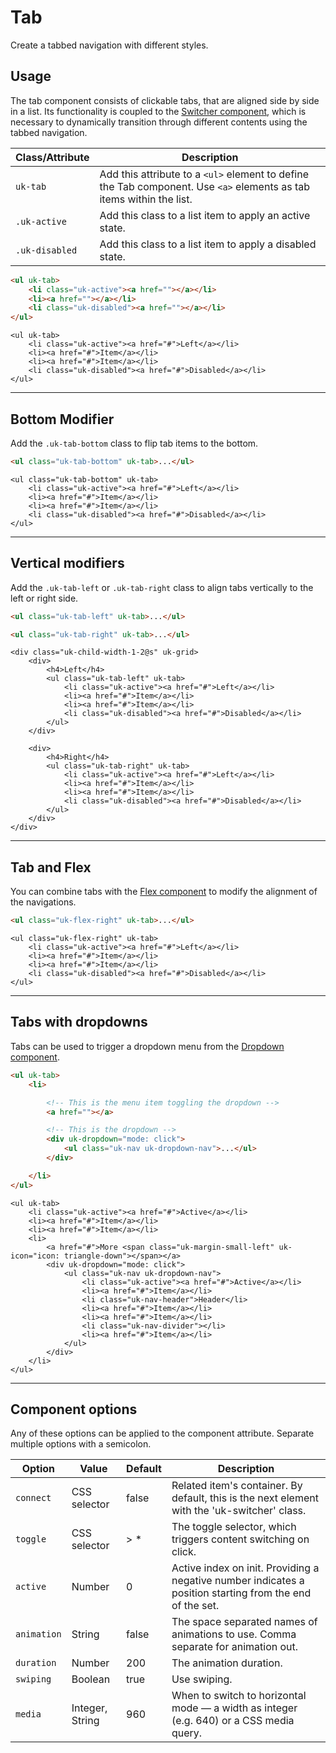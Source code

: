 # Tab

<p class="uk-text-lead">Create a tabbed navigation with different styles.</p>

## Usage

The tab component consists of clickable tabs, that are aligned side by side in a list. Its functionality is coupled to the [Switcher component](switcher.md), which is necessary to dynamically transition through different contents using the tabbed navigation.

| Class/Attribute | Description                                                                                                          |
|-----------------|----------------------------------------------------------------------------------------------------------------------|
| `uk-tab`        | Add this attribute to a `<ul>` element to define the Tab component. Use `<a>` elements as tab items within the list. |
| `.uk-active `   | Add this class to a list item to apply an active state.                                                              |
| `.uk-disabled ` | Add this class to a list item to apply a disabled state.                                                             |

```html
<ul uk-tab>
    <li class="uk-active"><a href=""></a></li>
    <li><a href=""></a></li>
    <li class="uk-disabled"><a href=""></a></li>
</ul>
```

```example
<ul uk-tab>
    <li class="uk-active"><a href="#">Left</a></li>
    <li><a href="#">Item</a></li>
    <li><a href="#">Item</a></li>
    <li class="uk-disabled"><a href="#">Disabled</a></li>
</ul>
```

***

## Bottom Modifier

Add the `.uk-tab-bottom` class to flip tab items to the bottom.

```html
<ul class="uk-tab-bottom" uk-tab>...</ul>
```

```example
<ul class="uk-tab-bottom" uk-tab>
    <li class="uk-active"><a href="#">Left</a></li>
    <li><a href="#">Item</a></li>
    <li><a href="#">Item</a></li>
    <li class="uk-disabled"><a href="#">Disabled</a></li>
</ul>
```

***

## Vertical modifiers

Add the `.uk-tab-left` or `.uk-tab-right` class to align tabs vertically to the left or right side.

```html
<ul class="uk-tab-left" uk-tab>...</ul>

<ul class="uk-tab-right" uk-tab>...</ul>
```

```example
<div class="uk-child-width-1-2@s" uk-grid>
    <div>
        <h4>Left</h4>
        <ul class="uk-tab-left" uk-tab>
            <li class="uk-active"><a href="#">Left</a></li>
            <li><a href="#">Item</a></li>
            <li><a href="#">Item</a></li>
            <li class="uk-disabled"><a href="#">Disabled</a></li>
        </ul>
    </div>

    <div>
        <h4>Right</h4>
        <ul class="uk-tab-right" uk-tab>
            <li class="uk-active"><a href="#">Left</a></li>
            <li><a href="#">Item</a></li>
            <li><a href="#">Item</a></li>
            <li class="uk-disabled"><a href="#">Disabled</a></li>
        </ul>
    </div>
</div>
```

***

## Tab and Flex

You can combine tabs with the [Flex component](flex.md) to modify the alignment of the navigations.

```html
<ul class="uk-flex-right" uk-tab>...</ul>
```

```example
<ul class="uk-flex-right" uk-tab>
    <li class="uk-active"><a href="#">Left</a></li>
    <li><a href="#">Item</a></li>
    <li><a href="#">Item</a></li>
    <li class="uk-disabled"><a href="#">Disabled</a></li>
</ul>
```

***

## Tabs with dropdowns

Tabs can be used to trigger a dropdown menu from the [Dropdown component](dropdown.md).

```html
<ul uk-tab>
    <li>

        <!-- This is the menu item toggling the dropdown -->
        <a href=""></a>

        <!-- This is the dropdown -->
        <div uk-dropdown="mode: click">
            <ul class="uk-nav uk-dropdown-nav">...</ul>
        </div>

    </li>
</ul>
```

```example
<ul uk-tab>
    <li class="uk-active"><a href="#">Active</a></li>
    <li><a href="#">Item</a></li>
    <li><a href="#">Item</a></li>
    <li>
        <a href="#">More <span class="uk-margin-small-left" uk-icon="icon: triangle-down"></span></a>
        <div uk-dropdown="mode: click">
            <ul class="uk-nav uk-dropdown-nav">
                <li class="uk-active"><a href="#">Active</a></li>
                <li><a href="#">Item</a></li>
                <li class="uk-nav-header">Header</li>
                <li><a href="#">Item</a></li>
                <li><a href="#">Item</a></li>
                <li class="uk-nav-divider"></li>
                <li><a href="#">Item</a></li>
            </ul>
        </div>
    </li>
</ul>
```

***

## Component options

Any of these options can be applied to the component attribute. Separate multiple options with a semicolon.

| Option      | Value           | Default | Description                                                                                              |
|-------------|-----------------|---------|----------------------------------------------------------------------------------------------------------|
| `connect`   | CSS selector    | false   | Related item's container. By default, this is the next element with the 'uk-switcher' class.             |
| `toggle `   | CSS selector    | > *     | The toggle selector, which triggers content switching on click.                                          |
| `active `   | Number          | 0       | Active index on init. Providing a negative number indicates a position starting from the end of the set. |
| `animation` | String          | false   | The space separated names of animations to use. Comma separate for animation out.                        |
| `duration`  | Number          | 200     | The animation duration.                                                                                  |
| `swiping`   | Boolean         | true    | Use swiping.                                                                                             |
| `media`     | Integer, String | 960     | When to switch to horizontal mode — a width as integer (e.g. 640) or a CSS media query.                  |

